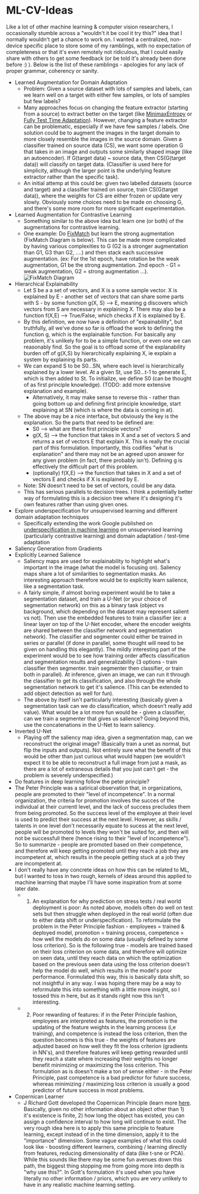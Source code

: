# ML-CV-Ideas

Like a lot of other machine learning & computer vision researchers, I occasionally stumble across a "wouldn't it be cool it try this?" idea that I normally wouldn't get a chance to work on. I wanted a centralized, non-device specific place to store some of my ramblings, with no expectation of completeness or that it's even remotely not ridiculous, that I could easily share with others to get some feedback (or be told it's already been done before :) ). Below is the list of these ramblings - apologies for any lack of proper grammar, coherency or sanity.

* Learned Augmentation for Domain Adaptation
  * Problem: Given a source dataset with lots of samples and labels, can we learn well on a target with either few samples, or lots of samples but few labels?
  * Many approaches focus on changing the feature extractor (starting from a source) to extract better on the target (like [MinimaxEntropy](https://arxiv.org/abs/1904.06487) or [Fully Test Time Adaptation](https://arxiv.org/abs/2006.10726)). However, changing a feature extractor can be problematic, especially if we have few samples / labels. One solution could be to augment the images in the target domain to more closely resemble the images in the source domain. Given a classifier trained on source data (CS), we want some operation G that takes in an image and outputs some similarly shaped image (like an autoencoder). If G(target data) ~ source data, then CS(G(target data)) will classify on target data. (Classifier is used here for simplicity, although the larger point is the underlying feature extractor rather than the specific task).
  * An initial attemp at this could be: given two labelled datasets (source and target) and a classifier trained on source, train CS(G(target data)), where the weights for CS are either frozen or update very slowly. Obviously some choices need to be made on choosing G, and there's some more room for more significant experimentation.
* Learned Augmentation for Contrastive Learning
  * Something similar to the above idea but learn one (or both) of the augmentations for contrastive learning.
  * One example: Do [FixMatch](https://arxiv.org/abs/2001.07685) but learn the strong augmentation (FixMatch Diagram is below). This can be made more complicated by having various complexities to G (G2 is a stronger augmentation than G1, G3 than G2, ....)  and then stack each successive augmentation. (ex: For the 1st epoch, have rotation be the weak augmentation, G1 be the strong augmentation. 2nd epoch - G1 = weak augmentation, G2 = strong augmentation ...).
 ![FixMatch Diagram](https://raw.githubusercontent.com/google-research/fixmatch/master/media/FixMatch%20diagram.png)
* Hierarchical Explainability
  * Let S be a a set of vectors, and X is a some sample vector. X is explained by E - another set of vectors that can share some parts with S - by some function g(X, S) --> E, meaning g discovers which vectors from S are necessary in explaining X. There may also be a function f(X,E) --> True/False, which checks if X is explained by E. 
  * By this definition, we now have a definition of "expainability", but truthfully, all we've done so far is offload the work to defining the function g, which is the explainable function. For basically any problem, it's unlikely for to be a simple function, or even one we can reasonably find. So the goal is to offload some of the explanability burden off of g(X,S) by hierarchically explaining X, ie explain a system by explaining its parts.
  * We can expand S to be S0...SN, where each level is hierarchically explained by a lower level. At a given St, use S0...t-1 to generate E, which is then added to St. To initialize, we define S0 (can be thought of as first principle knowledge). (TODO: add more extensive explanation and example).
      * Alternatively, it may make sense to reverse this - rather than going bottom up and defining first principle knowledge, start explaining at SN (which is where the data is coming in at).
  * The above may be a nice interface, but obviously the key is the explanation. So the parts that need to be defined are:
      * S0 --> what are these first principle vectors?
      * g(X, S) --> the function that takes in X and a set of vectors S and returns a set of vectors E that explain X. This is really the crucial part of this formulation. Importantly, this codifies "what is explanation" and there may not be an agreed upon answer for any given problem (in fact, there probably isn't). Defining g is effectively the difficult part of this problem.
      * (optionally) f(X,E) --> the function that takes in X and a set of vectors E and checks if X is explained by E.
   * Note: SN doesn't need to be set of vectors, could be any data.
   * This has serious parallels to decision trees. I think a potentially better way of formulating this is a decision tree where it's designing it's own features rather than using given ones.
* Explore underspecification for unsupervised learning and different domain adaptation techniques
  * Specifically extending the work Google published on [underspecification in machine learning](https://arxiv.org/pdf/2011.03395.pdf) on unsupervised learning (particularly contrastive learning) and domain adaptation / test-time adaptation
* Saliency Generation from Gradients
* Explicitly Learned Salience
  * Saliency maps are used for explainability to highlight what's important in the image (what the model is focusing on). Saliency maps share a lot of similarities to segmentation masks. An interesting approach therefore would be to explicitly learn salience, like a segmentation task. 
  * A fairly simple, if almost boring experiment would be to take a segmentation dataset, and train a U-Net (or your choice of segmentation network) on this as a binary task (object vs background, which depending on the dataset may represent salient vs not). Then use the embedded features to train a classifier (ex: a linear layer on top of the U-Net encoder, where the encoder weights are shared between the classifier network and segmentation network). The classifier and segmenter could either be trained in series or parallel (if done in parallel, some thought will need to be given on handling this elegantly). The mildly interesting part of the experiment would be to see how training order affects classification and segmentation results and generalizability (3 options - train classifier then segmenter. train segmenter then classifier, or train both in parallel). At inference, given an image, we can run it through the classifier to get its classification, and also through the whole segmentation network to get it's salience. (This can be extended to add object detection as well for fun).
  * The above by itself isn't particularly interesting (basically given a segmentation task can we do classification, which doesn't really add value). What would be a lot more fun would be - given a classifier, can we train a segmenter that gives us salience? Going beyond this, use the concatenations in the U-Net to learn saliency.
* Inverted U-Net
  * Playing off the saliency map idea, given a segmentation map, can we reconstruct the original image? (Basically train a unet as normal, but flip the inputs and outputs). Not entirely sure what the benefit of this would be other than just curious what would happen (we wouldn't expect it to be able to reconstruct a full image from just a mask, as there are a lot of extraneous details that you just can't get - the problem is severely underspecified.)
* Do features in deep learning follow the peter principle?
 * The Peter Principle was a satirical observation that, in organizations, people are promoted to their "level of incompetence". In a normal organization, the criteria for promotion involves the succes of the individual at their currentl level, and the lack of success precludes them from being promoted. So the success level of the employee at their level is used to predict their success at the next level. However, as skills / talents in one level don't necessarily equate to sucess at the next level, people will be promoted to levels they won't be suited for, and then will not be successfull there (hence rising to their "level of incompetence"). So to summarize - people are promoted based on their competence, and therefore will keep getting promoted until they reach a job they are incompetent at, which results in the people getting stuck at a job they are incompetent at.
 * I don't really have any concrete ideas on how this can be related to ML, but I wanted to toss in two rough, kernels of ideas around this applied to machine learning that maybe I'll have some inspiration from at some later date.
     * 1) An explanation for why prediction on stress tests / real world deployment is poor: As noted above, models often do well on test sets but then struggle when deployed in the real world (often due to either data shift or underspecification). To reformulate the problem in the Peter Principle fashion - employees = trained & deployed model, promotion = training process, competence = how well the models do on some data (usually defined by some loss criterion). So is the following true - models are trained based on their loss criterion on some data, and therefore will optimize on seen data, until they reach data on which the optimization based on the previous seen data using the loss criterion doesn't help the model do well, which results in the model's poor performance. Formulated this way, this is basically data shift, so not insightful in any way. I was hoping there may be a way to reformulate this into something with a little more insight, so I tossed this in here, but as it stands right now this isn't interesting.
     * 2) Poor rewarding of features: if in the  Peter Principle fashion, employees are interpreted as features, the promotion is the updating of the feature weights in the learning process (i,e training), and competence is instead the loss criterion, then the question becomes is this true - the weights of features are adjusted based on how well they fit the loss criterion (gradients in NN's), and therefore features will keep getting rewarded until they reach a state where increasing their weights no longer benefit minimizing or maximizing the loss criterion. This formulation as is doesn't make a ton of sense either - in the Peter Principle, past competence is a bad predictor for future success, whereas minimizing / maximizing loss criterion is usually a good predictor of future success in most problems.
* Copernican Learner
  * J Richard Gott developed the Copernican Principle (learn more [here](https://towardsdatascience.com/how-to-be-less-wrong-5d6632a08f). Basically, given no other information about an object other than 1) it's existence is finite, 2) how long the object has existed, you can assign a confidence interval to how long will continue to exist. The very rough idea here is to apply this same principle to feature learning, except instead of in the time dimension, apply it to the "importance" dimension. Some vague examples of what this could look like - boosting different learners, combining / learning directly from features, reducing dimensionality of data (like t-sne or PCA). While this sounds like there may be some fun avenues down this path, the biggest thing stopping me from going more into depth is "why use this?". In Gott's formulation it's used when you have literally no other information / priors, which you are very unlikely to have in any realistic machine learning setting.


